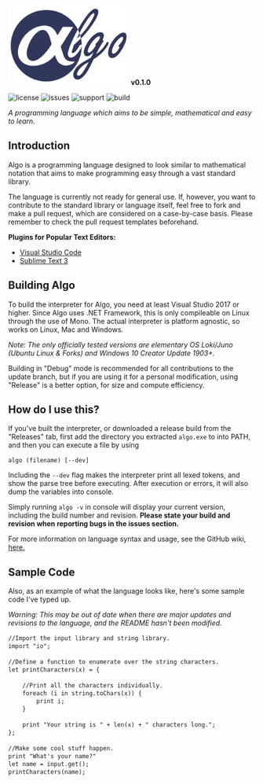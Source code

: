 ![algologo](logo_small.png) **v0.1.0**

![license](https://img.shields.io/badge/license-MIT-blue.svg) ![issues](https://img.shields.io/github/issues/c272/algo-lang.svg) ![support](https://img.shields.io/badge/platform-c%23.net%20%3E%3D%207-lightgrey.svg) ![build](https://travis-ci.com/c272/algo-lang.svg?branch=master)

*A programming language which aims to be simple, mathematical and easy to learn.*
## Introduction
Algo is a programming language designed to look similar to mathematical notation that aims to make programming easy through a vast standard library.

The language is currently not ready for general use. If, however, you want to contribute to the standard library or language itself, feel free to fork and make a pull request, which are considered on a case-by-case basis. Please remember to check the pull request templates beforehand.

**Plugins for Popular Text Editors:**
* [Visual Studio Code](https://marketplace.visualstudio.com/items?itemName=c272.Algo)
* [Sublime Text 3](https://github.com/c272/algo-lang/tree/master/Syntax%20Highlighting/Sublime%20Text%20Package)


## Building Algo
To build the interpreter for Algo, you need at least Visual Studio 2017 or higher. Since Algo uses .NET Framework, this is only compileable on Linux through the use of Mono. The actual interpreter is platform agnostic, so works on Linux, Mac and Windows.

*Note: The only officially tested versions are elementary OS Loki/Juno (Ubuntu Linux & Forks) and Windows 10 Creator Update 1903+.*

Building in "Debug" mode is recommended for all contributions to the update branch, but if you are using it for a personal modification, using "Release" is a better option, for size and compute efficiency.

## How do I use this?
If you've built the interpreter, or downloaded a release build from the "Releases" tab, first add the directory you extracted `algo.exe` to into PATH, and then you can execute a file by using
```
algo (filename) [--dev]
```
Including the `--dev` flag makes the interpreter print all lexed tokens, and show the parse tree before executing. After execution or errors, it will also dump the variables into console.

Simply running `algo -v` in console will display your current version, including the build number and revision. **Please state your build and revision when reporting bugs in the issues section.**

For more information on language syntax and usage, see the GitHub wiki, [here.](https://github.com/c272/algo-lang/wiki)

## Sample Code
Also, as an example of what the language looks like, here's some sample code I've typed up.

*Warning: This may be out of date when there are major updates and revisions to the language, and the README hasn't been modified.*

    //Import the input library and string library.
    import "io";

    //Define a function to enumerate over the string characters.
    let printCharacters(x) = {

        //Print all the characters individually.
        foreach (i in string.toChars(x)) {
            print i;
        }

        print "Your string is " + len(x) + " characters long.";
    };

    //Make some cool stuff happen.
    print "What's your name?"
    let name = input.get();
    printCharacters(name);
